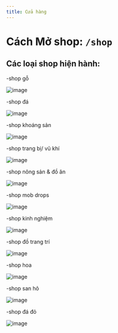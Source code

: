 ```yaml
---
title: Cửa hàng
---
```

# Cách Mở shop: `/shop`

## Các loại shop hiện hành:

  -shop gỗ

  ![image](https://github.com/user-attachments/assets/6e0b8973-6dbc-4778-8a48-0f25f340ff0a)


  -shop đá

  ![image](https://github.com/user-attachments/assets/5cc3b418-8ae3-4c9f-ba83-87194e86e7dc)


  -shop khoáng sản

  ![image](https://github.com/user-attachments/assets/a26a22c4-c610-479b-b35d-4ba68a4c927b)


  -shop trang bị/ vũ khí

  ![image](https://github.com/user-attachments/assets/a0714790-fe80-47fc-9d68-1c63cceb50eb)


  -shop nông sản & đồ ăn

  ![image](https://github.com/user-attachments/assets/09dbb3fa-c717-4990-a0d0-bad3d8ab9785)


  -shop mob drops

  ![image](https://github.com/user-attachments/assets/ffa27d95-f2f7-4801-bb9a-2163c5f4eed5)


  -shop kinh nghiệm

  ![image](https://github.com/user-attachments/assets/a1826e00-a123-45d4-a4ad-a2347befcff4)


  -shop đồ trang trí

  ![image](https://github.com/user-attachments/assets/9774ee7c-4ed1-49d7-b29e-13351f2dbd7e)


  -shop hoa

  ![image](https://github.com/user-attachments/assets/2d0020c6-792e-433f-9474-4ae395fbf8b8)


  -shop san hô

  ![image](https://github.com/user-attachments/assets/f5102824-b7bd-423d-98d8-ff58b5e39ae9)


  -shop đá đỏ

  ![image](https://github.com/user-attachments/assets/320ba48c-5717-46b2-aa5a-aeda0ea60a5c)




  
